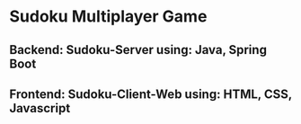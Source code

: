 # Sudoku Multiplayer Game  
## Backend: Sudoku-Server using: Java, Spring Boot  
## Frontend: Sudoku-Client-Web using:  HTML, CSS, Javascript
